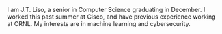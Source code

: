 I am J.T. Liso, a senior in Computer Science graduating in December. I worked this past summer at Cisco, and have previous experience working at ORNL. My interests are in machine learning and cybersecurity.
